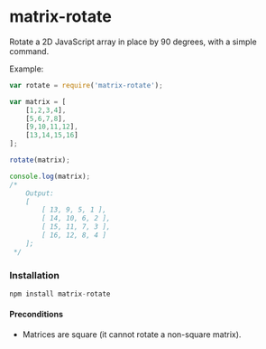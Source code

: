matrix-rotate
=============

Rotate a 2D JavaScript array in place by 90 degrees, with a simple command.

Example:

````javascript
var rotate = require('matrix-rotate');

var matrix = [
	[1,2,3,4],
	[5,6,7,8],
	[9,10,11,12],
	[13,14,15,16]
];

rotate(matrix);

console.log(matrix);
/*
	Output:
	[ 
		[ 13, 9, 5, 1 ],
	  	[ 14, 10, 6, 2 ],
	  	[ 15, 11, 7, 3 ],
	  	[ 16, 12, 8, 4 ] 
  	];
 */
````
### Installation
````javascript
npm install matrix-rotate
````

#### Preconditions
* Matrices are square (it cannot rotate a non-square matrix).